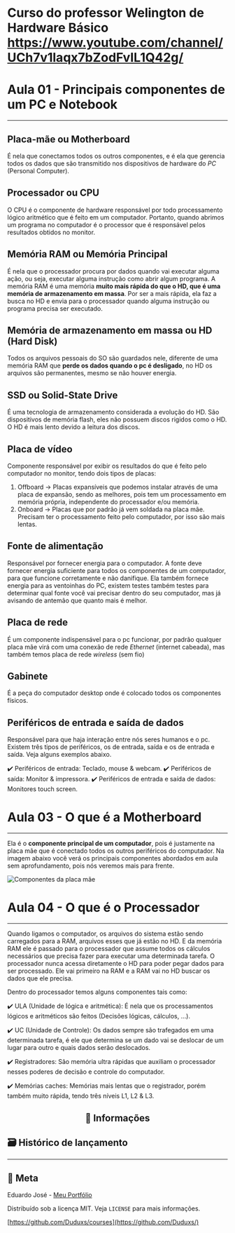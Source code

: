 # Curso do professor Welington de Hardware Básico <https://www.youtube.com/channel/UCh7v1laqx7bZodFvIL1Q42g/>

<h1>Aula 01 - Principais componentes de um PC e Notebook</h1>
<hr>
<h2>Placa-mãe ou Motherboard</h2>

É nela que conectamos todos os outros componentes, e é ela que gerencia todos os dados que são transmitido nos dispositivos de hardware do *PC* (Personal Computer).

<h2>Processador ou CPU</h2>

O CPU é o componente de hardware responsável por todo processamento lógico aritmético que é feito em um computador. Portanto, quando abrimos um programa no computador é o processor que é responsável pelos resultados obtidos no monitor.

<h2>Memória RAM ou Memória Principal</h2>

É nela que o processador procura por dados quando vai executar alguma ação, ou seja, executar alguma instrução como abrir algum programa. A memória RAM é uma memória **muito mais rápida do que o HD, que é uma memória de armazenamento em massa**. Por ser a mais rápida, ela faz a busca no HD e envia para o processador quando alguma instrução ou programa precisa ser executado.

<h2>Memória de armazenamento em massa ou HD (Hard Disk)</h2>

Todos os arquivos pessoais do SO são guardados nele, diferente de uma memória RAM que **perde os dados quando o pc é desligado**, no HD os arquivos são permanentes, mesmo se não houver energia.

<h2>SSD ou Solid-State Drive</h2>

É uma tecnologia de armazenamento considerada a evolução do HD. São dispositivos de memória flash, eles não possuem discos rigidos como o HD. O HD é mais lento devido a leitura dos discos.

<h2>Placa de vídeo</h2>

Componente responsável por exibir os resultados do que é feito pelo computador no monitor, tendo dois tipos de placas:

1. Offboard  -> Placas expansíveis que podemos instalar através de uma placa de expansão, sendo as melhores, pois tem um processamento em memória própria, independente do processador e/ou memória.
2. Onboard   -> Placas que por padrão já vem soldada na placa mãe. Precisam ter o processamento feito pelo computador, por isso são mais lentas.

<h2>Fonte de alimentação</h2>

Responsável por fornecer energia para o computador. A fonte deve fornecer energia suficiente para todos os componentes de um computador, para que funcione corretamente e não danifique. Ela também fornece energia para as ventoinhas do PC, existem testes também testes para determinar qual fonte você vai precisar dentro do seu computador, mas já avisando de antemão que quanto mais é melhor.

<h2>Placa de rede</h2>

É um componente indispensável para o pc funcionar, por padrão qualquer placa mãe virá com uma conexão de rede *Ethernet* (internet cabeada), mas também temos placa de rede *wireless* (sem fio)

<h2>Gabinete</h2>

É a peça do computador desktop onde é colocado todos os componentes físicos. 

<h2>Periféricos de entrada e saída de dados</h2>

Responsável para que haja interação entre nós seres humanos e o pc. Existem três tipos de periféricos, os de entrada, saída e os de entrada e saída. Veja alguns exemplos abaixo.

✔️ Periféricos de entrada: Teclado, mouse & webcam.
✔️ Periféricos de saída: Monitor & impressora.
✔️ Periféricos de entrada e saída de dados: Monitores touch screen.

<h1>Aula 03 - O que é a Motherboard</h1>
<hr>

Ela é o **componente principal de um computador**, pois é justamente na placa mãe que é conectado todos os outros periféricos do computador. Na imagem abaixo você verá os principais componentes abordados em aula sem aprofundamento, pois nós veremos mais para frente.

<img src="https://miro.medium.com/max/1972/1*IWQdop1gOO2NIell2ssivw.png" alt="Componentes da placa mãe">

<h1>Aula 04 - O que é o Processador</h1>
<hr>

Quando ligamos o computador, os arquivos do sistema estão sendo carregados para a RAM, arquivos esses que já estão no HD. E da memória RAM ele é passado para o processador que assume todos os cálculos necessários que precisa fazer para executar uma determinada tarefa. O processador nunca acessa diretamente o HD para poder pegar dados para ser processado. Ele vai primeiro na RAM e a RAM vai no HD buscar os dados que ele precisa.

Dentro do processador temos alguns componentes tais como: 

✔️ ULA (Unidade de lógica e aritmética): É nela que os processamentos lógicos e aritméticos são feitos (Decisões lógicas, cálculos, ...).

✔️ UC (Unidade de Controle): Os dados sempre são trafegados em uma determinada tarefa, é ele que determina se um dado vai se deslocar de um lugar para outro e quais dados serão deslocados.

✔️ Registradores: São memória ultra rápidas que auxiliam o processador nesses poderes de decisão e controle do computador.

✔️ Memórias caches: Memórias mais lentas que o registrador, porém também muito rápida, tendo três níveis L1, L2 & L3.


<h2 align="center">📰 Informações</h2>

## 🗃 Histórico de lançamento
---

## 📝 Meta

Eduardo José - [Meu Portfólio](https://duduxs.github.io/portfolio/) 

Distribuído sob a licença MIT. Veja `LICENSE` para mais informações.

[https://github.com/Duduxs/courses](https://github.com/Duduxs/)

